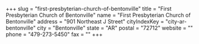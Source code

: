 +++
slug = "first-presbyterian-church-of-bentonville"
title = "First Presbyterian Church of Bentonville"
name = "First Presbyterian Church of Bentonville"
address = "901 Northeast J Street"
cityIndexKey = "city-ar-bentonville"
city = "Bentonville"
state = "AR"
postal = "72712"
website = ""
phone = "479-273-5450"
fax = ""
+++
